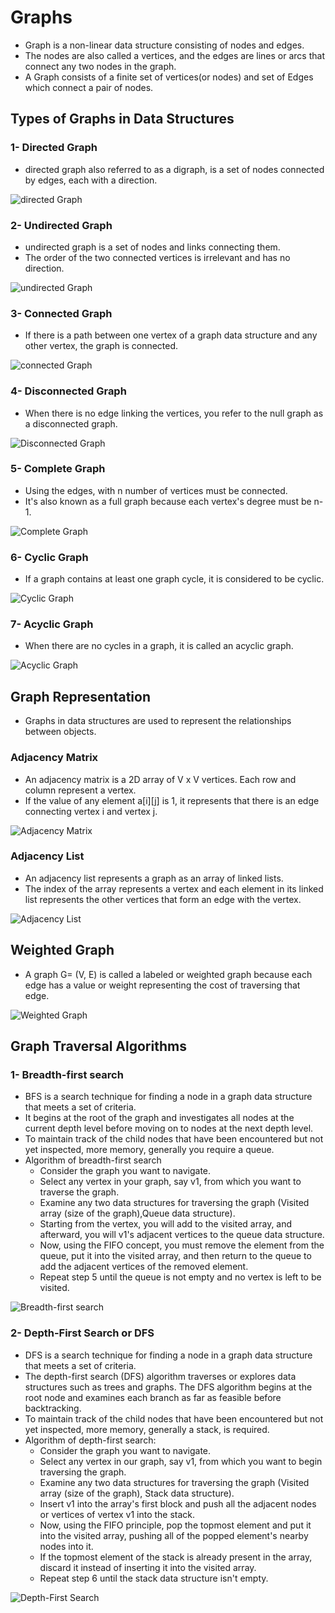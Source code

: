 # Graphs  
- Graph is a non-linear data structure consisting of nodes and edges.  
- The nodes are also called a vertices, and the edges are lines or arcs that connect any two nodes in the graph.  
- A Graph consists of a finite set of vertices(or nodes) and set of Edges which connect a pair of nodes.  
## Types of Graphs in Data Structures  
### 1- Directed Graph  
- directed graph also referred to as a digraph, is a set of nodes connected by edges, each with a direction.  

![directed Graph](directed-graph-in-data-structure.webp)

### 2- Undirected Graph  
- undirected graph is a set of nodes and links connecting them.  
- The order of the two connected vertices is irrelevant and has no direction.  

![undirected Graph](undirected-graph-in-data-structure.webp)

### 3- Connected Graph
- If there is a path between one vertex of a graph data structure and any other vertex, the graph is connected.  

![connected Graph](connected-graph-in-data-structure.webp)

### 4- Disconnected Graph
- When there is no edge linking the vertices, you refer to the null graph as a disconnected graph.  

![Disconnected Graph](diconnected-graph-in-data-structure.webp)  

### 5- Complete Graph  
- Using the edges, with n number of vertices must be connected.  
- It's also known as a full graph because each vertex's degree must be n-1. 

![Complete Graph](complete-graph-in-data-structure.webp)   

### 6- Cyclic Graph  
- If a graph contains at least one graph cycle, it is considered to be cyclic.  

![Cyclic Graph](cyclic-graph-in-data-structure.webp)  

### 7- Acyclic Graph  
- When there are no cycles in a graph, it is called an acyclic graph.  

![Acyclic Graph](acyclic-graph-in-data-structure.webp)

## Graph Representation  
- Graphs in data structures are used to represent the relationships between objects.  
### Adjacency Matrix  
- An adjacency matrix is a 2D array of V x V vertices. Each row and column represent a vertex.  
- If the value of any element a[i][j] is 1, it represents that there is an edge connecting vertex i and vertex j.  

![Adjacency Matrix](undirected-graph-representation-in-data-structure-NEW.webp)  

### Adjacency List
- An adjacency list represents a graph as an array of linked lists.
- The index of the array represents a vertex and each element in its linked list represents the other vertices that form an edge with the vertex.  

![Adjacency List](linked-list-adjancency-list-graph-represenatation-in-data-structure.webp)   

## Weighted Graph  
- A graph G= (V, E) is called a labeled or weighted graph because each edge has a value or weight representing the cost of traversing that edge.  

![Weighted Graph](weighted-graph-in-data-structure.webp)  

## Graph Traversal Algorithms  
### 1- Breadth-first search
- BFS is a search technique for finding a node in a graph data structure that meets a set of criteria.  
- It begins at the root of the graph and investigates all nodes at the current depth level before moving on to nodes at the next depth level.  
- To maintain track of the child nodes that have been encountered but not yet inspected, more memory, generally you require a queue.  
- Algorithm of breadth-first search  
   - Consider the graph you want to navigate.
   - Select any vertex in your graph, say v1, from which you want to traverse the graph.   
   - Examine any two data structures for traversing the graph (Visited array (size of the graph),Queue data structure).  
   - Starting from the vertex, you will add to the visited array, and afterward, you will v1's adjacent vertices to the queue data structure.  
   - Now, using the FIFO concept, you must remove the element from the queue, put it into the visited array, and then return to the queue to add the adjacent vertices of the removed element.  
   - Repeat step 5 until the queue is not empty and no vertex is left to be visited.  

![Breadth-first search](breadth-first-search-in-graph-data-structure.webp)

### 2- Depth-First Search or DFS  
- DFS is a search technique for finding a node in a graph data structure that meets a set of criteria.   
- The depth-first search (DFS) algorithm traverses or explores data structures such as trees and graphs. The DFS algorithm begins at the root node and examines each branch as far as feasible before backtracking.  
- To maintain track of the child nodes that have been encountered but not yet inspected, more memory, generally a stack, is required.  
- Algorithm of depth-first search:  
   - Consider the graph you want to navigate.  
   - Select any vertex in our graph, say v1, from which you want to begin traversing the graph.  
   - Examine any two data structures for traversing the graph (Visited array (size of the graph), Stack data structure).  
   - Insert v1 into the array's first block and push all the adjacent nodes or vertices of vertex v1 into the stack.  
   - Now, using the FIFO principle, pop the topmost element and put it into the visited array, pushing all of the popped element's nearby nodes into it.  
   - If the topmost element of the stack is already present in the array, discard it instead of inserting it into the visited array.  
   - Repeat step 6 until the stack data structure isn't empty.  

![Depth-First Search](depth-first-search-in-graph-data-structure.webp)

